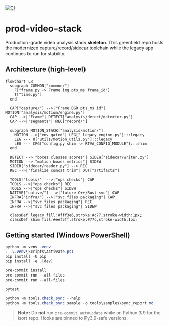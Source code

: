 [![CI](https://github.com/raedalhaddad/prod-video-stack/actions/workflows/ci.yml/badge.svg?branch=main)](https://github.com/raedalhaddad/prod-video-stack/actions/workflows/ci.yml?query=branch%3Amain)

# prod-video-stack

Production-grade video analysis stack **skeleton**. This greenfield repo hosts the modernized capture/record/sidecar toolchain while the legacy app continues to run for stability.

## Architecture (high-level)

```mermaid
flowchart LR
  subgraph COMMON["common/"]
    F["frame.py -> Frame img pts_ms frame_id"]
    T["time.py"]
  end

  CAP["capture/"] -->|"Frame BGR pts_ms id"| MOTION["analysis/motion/engine.py"]
  CAP -->|"Frame"| DETECT["analysis/detect/detector.py"]
  CAP -->|"segments"| REC["record/"]

  subgraph MOTION_STACK["analysis/motion/"]
    MOTION -->|"env gated"| LEG["_legacy_engine.py"]:::legacy
    LEG --- U["utils/motion_utils.py"]:::legacy
    LEG --- CFG["config.py shim -> RTVA_CONFIG_MODULE"]:::shim
  end

  DETECT -->|"boxes classes scores"| SIDEW["sidecar/writer.py"]
  MOTION -->|"motion boxes metrics"| SIDEW
  SIDER["sidecar/reader.py"] --> REC
  REC -->|"finalize concat trim"| OUT["artifacts"]

  TOOLS["tools/"] -->|"ops checks"| CAP
  TOOLS -->|"ops checks"| REC
  TOOLS -->|"ops checks"| SIDEW
  NATIVE["native/"] -->|"future C++/Rust svc"| CAP
  INFRA["infra/"] -->|"svc files packaging"| CAP
  INFRA -->|"svc files packaging"| REC
  INFRA -->|"svc files packaging"| SIDEW

  classDef legacy fill:#fff3e6,stroke:#c77,stroke-width:1px;
  classDef shim fill:#eef5ff,stroke:#77c,stroke-width:1px;
```

## Getting started (Windows PowerShell)

```powershell
python -m venv .venv
. .\.venv\Scripts\Activate.ps1
pip install -U pip
pip install -e .[dev]

pre-commit install
pre-commit run --all-files
pre-commit run --all-files

pytest

python -m tools.check_sync --help
python -m tools.check_sync sample -o tools\samples\sync_report.md
```

> **Note:** Do **not** run `pre-commit autoupdate` while on Python 3.9 for the isort repo. Hooks are pinned to Py3.9-safe versions.
